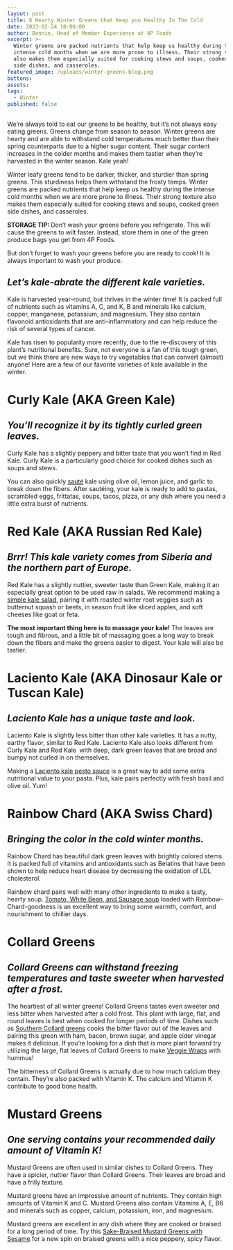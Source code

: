 ```yaml
---
layout: post
title: 6 Hearty Winter Greens that Keep you Healthy In The Cold
date: 2023-02-24 10:00:00
author: Bonnie, Head of Member Experience at 4P Foods
excerpt: >-
  Winter greens are packed nutrients that help keep us healthy during the
  intense cold months when we are more prone to illness. Their strong texture
  also makes them especially suited for cooking stews and soups, cooked green
  side dishes, and casseroles.
featured_image: /uploads/winter-greens-blog.png
buttons:
assets:
tags:
  - Winter
published: false
---
```

<div class="editable"><p>We’re always told to eat our greens to be healthy, but it’s not always easy eating greens. Greens change from season to season. Winter greens are hearty and are able to withstand cold temperatures much better than their spring counterparts due to a higher sugar content. Their sugar content increases in the colder months and makes them tastier when they’re harvested in the winter season. Kale yeah!&nbsp;</p><p>Winter leafy greens tend to be darker, thicker, and sturdier than spring greens. This sturdiness helps them withstand the frosty temps. Winter greens are packed nutrients that help keep us healthy during the intense cold months when we are more prone to illness. Their strong texture also makes them especially suited for cooking stews and soups, cooked green side dishes, and casseroles.&nbsp;</p><p><strong>STORAGE TIP: </strong>Don’t wash your greens before you refrigerate. This will cause the greens to wilt faster. Instead, store them in one of the green produce bags you get from 4P Foods.&nbsp;</p><p>But don’t forget to wash your greens before you are ready to cook! It is always important to wash your produce.</p><h2><em>Let’s kale-abrate the different kale varieties.</em></h2><p>Kale is harvested year-round, but thrives in the winter time! It is packed full of nutrients such as vitamins A, C, and K, B and minerals like calcium, copper, manganese, potassium, and magnesium. They also contain flavonoid antioxidants that are anti-inflammatory and can help reduce the risk of several types of cancer.&nbsp;</p><p>Kale has risen to popularity more recently, due to the re-discovery of this plant’s nutritional benefits. Sure, not everyone is a fan of this tough green, but we think there are new ways to try vegetables that can convert (almost) anyone! Here are a few of our favorite varieties of kale available in the winter.&nbsp;</p><h1><strong>Curly Kale (AKA Green Kale)</strong></h1><h2><em>You’ll recognize it by its tightly curled green leaves.</em></h2><p>Curly Kale has a slightly peppery and bitter taste that you won’t find in Red Kale. Curly Kale is a particularly good choice for cooked dishes such as soups and stews.&nbsp;</p><p>You can also quickly <a href="https://www.loveandlemons.com/sauteed-kale/">sauté</a> kale using olive oil, lemon juice, and garlic to break down the fibers. After sautéing, your kale is ready to add to pastas, scrambled eggs, frittatas, soups, tacos, pizza, or any dish where you need a little extra burst of nutrients.</p><h1><strong>Red Kale (AKA Russian Red Kale)</strong></h1><h2><em>Brrr! This kale variety comes from Siberia and the northern part of Europe.</em></h2><p>Red Kale has a slightly nuttier, sweeter taste than Green Kale, making it an especially great option to be used raw in salads. We recommend making a <a href="https://4pfoods.com/recipes/relaxed-winter-kale-salad/#:~:text=For%20Salad%3A%201%201%20Bunch%20Kale%202%20Roasted,Up%20Dressing%20Vinaigrette%20%28Blackberry%20vinaigrette%20is%20my%20favorite%29">simple kale salad</a>, pairing it with roasted winter root veggies such as butternut squash or beets, in season fruit like sliced apples, and soft cheeses like goat or feta.&nbsp;</p><p><strong>The most important thing here is to massage your kale!</strong> The leaves are tough and fibrous, and a little bit of massaging goes a long way to break down the fibers and make the greens easier to digest. Your kale will also be tastier.</p><h1><strong>Laciento Kale (AKA Dinosaur Kale or Tuscan Kale)</strong></h1><h2><em>Laciento Kale has a unique taste and look.</em></h2><p>Laciento Kale is slightly less bitter than other kale varieties. It has a nutty, earthy flavor, similar to Red Kale. Laciento Kale also looks different from Curly Kale and Red Kale&nbsp; with deep, dark green leaves that are broad and bumpy not curled in on themselves.&nbsp;</p><p>Making a <a href="https://gatheringdreams.com/winter-black-kale-pesto-pasta/">Laciento kale pesto sauce</a> is a great way to add some extra nutritional value to your pasta. Plus, kale pairs perfectly with fresh basil and olive oil. Yum!</p><h1><strong>Rainbow Chard (AKA Swiss Chard)</strong></h1><h2><em>Bringing the color in the cold winter months.</em></h2><p>Rainbow Chard has beautiful dark green leaves with brightly colored stems. It is packed full of vitamins and antioxidants such as Belatins that have been shown to help reduce heart disease by decreasing the oxidation of LDL cholesterol.&nbsp;</p><p>Rainbow chard pairs well with many other ingredients to make a tasty, hearty soup. <a href="https://cravingcalifornia.com/tomato-and-white-bean-soup-with-sausage-swiss-chard-and-parmesan-broth/">Tomato, White Bean, and Sausage soup</a> loaded with Rainbow-Chard-goodness is an excellent way to bring some warmth, comfort, and nourishment to chillier days.&nbsp;</p><h1><strong>Collard Greens</strong></h1><h2><em>Collard Greens can withstand freezing temperatures and taste sweeter when harvested after a frost.</em></h2><p>The heartiest of all winter greens! Collard Greens tastes even sweeter and less bitter when harvested after a cold frost. This plant with large, flat, and round leaves is best when cooked for longer periods of time. Dishes such as <a href="https://www.pbs.org/food/fresh-tastes/southern-style-collard-greens/">Southern Collard greens</a> cooks the bitter flavor out of the leaves and pairing this green with ham, bacon, brown sugar, and apple cider vinegar makes it delicious. If you’re looking for a dish that is more plant forward try utilizing the large, flat leaves of Collard Greens to make <a href="https://www.feastingathome.com/healthy-vegan-collard-green-wraps/">Veggie Wraps</a> with hummus!&nbsp;</p><p>The bitterness of Collard Greens is actually due to how much calcium they contain. They’re also packed with Vitamin K. The calcium and Vitamin K contribute to good bone health.&nbsp;</p><h1><strong>Mustard Greens&nbsp;</strong></h1><h2><em>One serving contains your recommended daily amount of Vitamin K!</em></h2><p>Mustard Greens are often used in similar dishes to Collard Greens. They have a spicier, nuttier flavor than Collard Greens. Their leaves are broad and have a frilly texture.&nbsp;</p><p>Mustard greens have an impressive amount of nutrients. They contain high amounts of Vitamin K and C. Mustard Greens also contain Vitamins A, E, B6 and minerals such as copper, calcium, potassium, iron, and magnesium.</p>Mustard greens are excellent in any dish where they are cooked or braised for a long period of time. Try this <a href="https://www.bonappetit.com/recipe/sake-braised-mustard-greens-with-sesame">Sake-Braised Mustard Greens with Sesame</a> for a new spin on braised greens with a nice peppery, spicy flavor.</div>